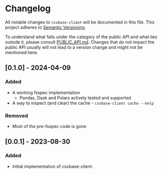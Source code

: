 # Changelog

All notable changes to `csvbase-client` will be documented in this file. This
project adheres to [Semantic Versioning](https://semver.org/).

To understand what falls under the category of the public API and what lies
outside it, please consult [PUBLIC_API.md](PUBLIC_API.md). Changes that do not
impact the public API usually will not lead to a version change and might not
be mentioned here.

## [0.1.0] - 2024-04-09

### Added
- A working fsspec implementation
  - Pandas, Dask and Polars actively tested and supported
- A way to inspect (and clear) the cache - `csvbase-client cache --help`

### Removed
- Most of the pre-fsspec code is gone

## [0.0.1] - 2023-08-30

### Added
- Initial implementation of csvbase-client.
